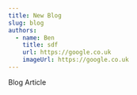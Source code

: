 ```yaml
---
title: New Blog
slug: blog
authors:
  - name: Ben
    title: sdf
    url: https://google.co.uk
    imageUrl: https://google.co.uk
---
```

B﻿log Article